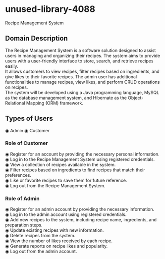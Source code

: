 # unused-library-4088
Recipe Management System


## Domain Description <br>
The Recipe Management System is a software solution designed to assist users in managing and organizing their recipes. The system aims to provide users with a user-friendly interface to store, search, and retrieve recipes easily.  <br>
It allows customers to view recipes, filter recipes based on ingredients, and give likes to their favorite recipes. The admin user has additional functionalities to manage recipes, view likes, and perform CRUD operations on recipes.  <br>
The system will be developed using a Java programming language, MySQL as the database management system, and Hibernate as the Object-Relational Mapping (ORM) framework.

## Types of Users

◉ Admin
◉ Customer

### Role of Customer

◉ Register for an account by providing the necessary personal information. <br>
◉ Log in to the Recipe Management System using registered credentials.<br>
◉ View a collection of recipes available in the system.<br>
◉ Filter recipes based on ingredients to find recipes that match their preferences.<br>
◉ Like or favorite recipes to save them for future reference.<br>
◉ Log out from the Recipe Management System.<br>

### Role of Admin

◉ Register for an admin account by providing the necessary information.<br>
◉ Log in to the admin account using registered credentials.<br>
◉ Add new recipes to the system, including recipe name, ingredients, and preparation steps.<br>
◉ Update existing recipes with new information.<br>
◉ Delete recipes from the system.<br>
◉ View the number of likes received by each recipe.<br>
◉ Generate reports on recipe likes and popularity.<br>
◉ Log out from the admin account.<br>

